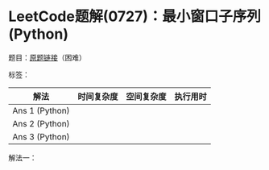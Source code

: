 # LeetCode题解(0727)：最小窗口子序列(Python)

题目：[原题链接](https://leetcode-cn.com/problems/minimum-window-subsequence/)（困难）

标签：

| 解法           | 时间复杂度 | 空间复杂度 | 执行用时 |
| -------------- | ---------- | ---------- | -------- |
| Ans 1 (Python) |            |            |          |
| Ans 2 (Python) |            |            |          |
| Ans 3 (Python) |            |            |          |

解法一：


